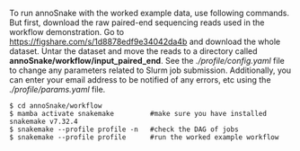 To run annoSnake with the worked example data, use following commands. But first, download the raw paired-end sequencing reads used in the workflow demonstration. Go to https://figshare.com/s/1d8878edf9e34042da4b and download the whole dataset. Untar the dataset and move the reads to a directory called **annoSnake/workflow/input_paired_end**. See the *./profile/config.yaml* file to change any parameters related to Slurm job submission. Additionally, you can enter your email address to be notified of any errors, etc using the *./profile/params.yaml* file. 

    $ cd annoSnake/workflow 
    $ mamba activate snakemake         #make sure you have installed snakemake v7.32.4
    $ snakemake --profile profile -n   #check the DAG of jobs
    $ snakemake --profile profile      #run the worked example workflow
